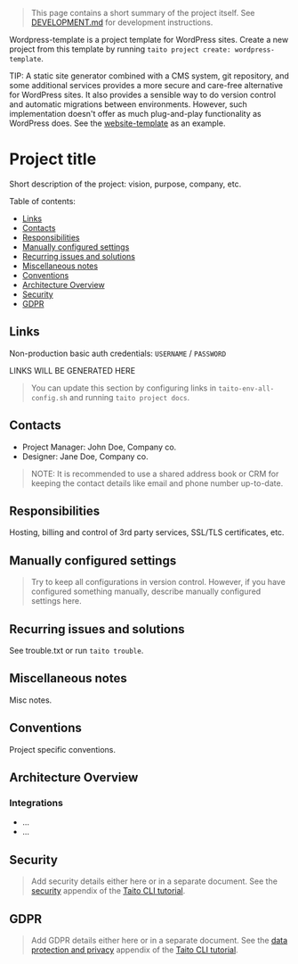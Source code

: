 > This page contains a short summary of the project itself. See [DEVELOPMENT.md](DEVELOPMENT.md) for development instructions.

[//]: # (TEMPLATE NOTE START)

Wordpress-template is a project template for WordPress sites. Create a new project from this template by running `taito project create: wordpress-template`.

TIP: A static site generator combined with a CMS system, git repository, and some additional services provides a more secure and care-free alternative for WordPress sites. It also provides a sensible way to do version control and automatic migrations between environments. However, such implementation doesn't offer as much plug-and-play functionality as WordPress does. See the [website-template](https://github.com/TaitoUnited/website-template) as an example.

[//]: # (TEMPLATE NOTE END)
# Project title

Short description of the project: vision, purpose, company, etc.

Table of contents:

* [Links](#links)
* [Contacts](#contacts)
* [Responsibilities](#responsibilities)
* [Manually configured settings](#manually-configured-settings)
* [Recurring issues and solutions](#recurring-issues-and-solutions)
* [Miscellaneous notes](#miscellaneous-notes)
* [Conventions](#conventions)
* [Architecture Overview](#architecture-overview)
* [Security](#security)
* [GDPR](#gdpr)

## Links

Non-production basic auth credentials: `USERNAME` / `PASSWORD`

[//]: # (GENERATED LINKS START)

LINKS WILL BE GENERATED HERE

[//]: # (GENERATED LINKS END)

> You can update this section by configuring links in `taito-env-all-config.sh` and running `taito project docs`.

## Contacts

* Project Manager: John Doe, Company co.
* Designer: Jane Doe, Company co.

> NOTE: It is recommended to use a shared address book or CRM for keeping the contact details like email and phone number up-to-date.

## Responsibilities

Hosting, billing and control of 3rd party services, SSL/TLS certificates, etc.

## Manually configured settings

> Try to keep all configurations in version control. However, if you have configured something manually, describe manually configured settings here.

## Recurring issues and solutions

See trouble.txt or run `taito trouble`.

## Miscellaneous notes

Misc notes.

## Conventions

Project specific conventions.

## Architecture Overview

### Integrations

* ...
* ...

## Security

> Add security details either here or in a separate document. See the [security](https://taitounited.github.io/taito-cli/tutorial/d-security/) appendix of the [Taito CLI tutorial](https://taitounited.github.io/taito-cli/tutorial).

## GDPR

> Add GDPR details either here or in a separate document. See the [data protection and privacy](https://taitounited.github.io/taito-cli/tutorial/e-data-protection-and-privacy) appendix of the [Taito CLI tutorial](https://taitounited.github.io/taito-cli/tutorial).
